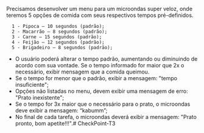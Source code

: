 Precisamos desenvolver um menu para um microondas super veloz, onde teremos 5 opções de comida com seus respectivos tempos pré-definidos. 

      1 - Pipoca – 10 segundos (padrão);
      2 - Macarrão – 8 segundos (padrão);
      3 - Carne – 15 segundos (padrão);
      4 - Feijão – 12 segundos (padrão);
      5 - Brigadeiro – 8 segundos (padrão);     

- O usuário poderá alterar o tempo padrão, aumentando ou diminuindo de acordo com sua vontade. Se o tempo informado for maior que 2x o necessário, exibir mensagem que a comida queimou.
- Se o tempo for menor que o padrão, exibir a mensagem: "tempo insuficiente"; 
- Opções não listadas no menu, devem exibir uma mensagem de erro: "Prato inexistente";
- Se o tempo for 3x maior que o necessário para o prato, o microondas deve exibir a mensagem: “kabumm”;
- No final de cada tarefa, o microondas deverá exibir a mensagem: "Prato pronto, bom apetite!!!".# CheckPoint-T3